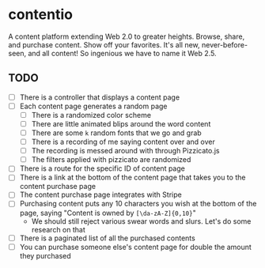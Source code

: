 # contentio

A content platform extending Web 2.0 to greater heights. Browse, share, and purchase content. Show off your favorites. It's all new, never-before-seen, and all content! So ingenious we have to name it Web 2.5.

## TODO

- [ ] There is a controller that displays a content page
- [ ] Each content page generates a random page
	- [ ] There is a randomized color scheme
	- [ ] There are little animated blips around the word content
	- [ ] There are some `k` random fonts that we go and grab
	- [ ] There is a recording of me saying content over and over
	- [ ] The recording is messed around with through Pizzicato.js
	- [ ] The filters applied with pizzicato are randomized
- [ ] There is a route for the specific ID of content page
- [ ] There is a link at the bottom of the content page that takes you to the content purchase page
- [ ] The content purchase page integrates with Stripe
- [ ] Purchasing content puts any 10 characters you wish at the bottom of the page, saying "Content is owned by `[\da-zA-Z]{0,10}`"
	* We should still reject various swear words and slurs. Let's do some research on that
- [ ] There is a paginated list of all the purchased contents
- [ ] You can purchase someone else's content page for double the amount they purchased
